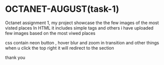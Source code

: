 # OCTANET-AUGUST(task-1)
Octanet assignment 1, my project showcase the the few images of the most visted places In HTML it includes simple tags
and others i have uploaded few images based on the most viwed places

css contain neon button , hover blur and zoom in transition and other things when u click the top right it will redirect to the section

thank you
